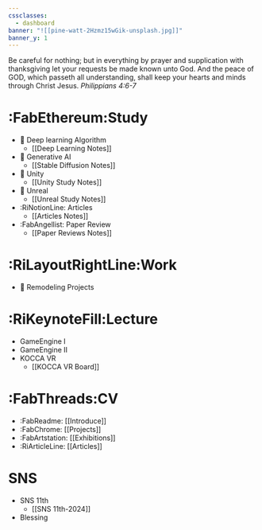 ```yaml
---
cssclasses:
  - dashboard
banner: "![[pine-watt-2Hzmz15wGik-unsplash.jpg]]"
banner_y: 1
---
```

Be careful for nothing; but in everything by prayer and supplication with thanksgiving let your requests be made known unto God. And the peace of GOD, which passeth all understanding, shall keep your hearts and minds through Christ Jesus.
*Philippians 4:6-7*

# :FabEthereum:Study

- 📓 Deep learning Algorithm
    - [[Deep Learning Notes]]
- 📓 Generative AI
	- [[Stable Diffusion Notes]]
- 📓 Unity
	- [[Unity Study Notes]]
- 📓 Unreal
	- [[Unreal Study Notes]]
- :RiNotionLine: Articles
	- [[Articles Notes]]
- :FabAngellist: Paper Review
	- [[Paper Reviews Notes]]
# :RiLayoutRightLine:Work

- 🏡 Remodeling Projects
    

# :RiKeynoteFill:Lecture
- GameEngine I
- GameEngine II
- KOCCA VR
	- [[KOCCA VR Board]]
# :FabThreads:CV
- :FabReadme: [[Introduce]]
- :FabChrome: [[Projects]]
- :FabArtstation: [[Exhibitions]]
- :RiArticleLine: [[Articles]]
# SNS
- SNS 11th
	- [[SNS 11th-2024]]
- Blessing
